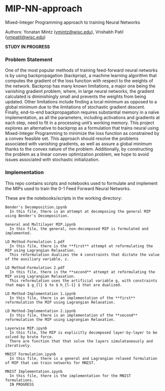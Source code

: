 # MIP-NN-approach
Mixed-Integer Programming approach to training Neural Networks

Authors: Yonatan Mintz (ymintz@wisc.edu), Vrishabh Patil (vmpatil@wisc.edu)

**STUDY IN PROGRESS**

### Problem Statement ###

  One of the most popular methods of training feed-forward neural networks is by using backpropagation (backprop), a machine learning algorithm that computes the gradient of the loss function with respect to the weights of the network. Backprop has many known limitations, a major one being the vanishing gradient problem, where, in large neural networks, the gradient calculated is diminishingly small and prevents the weights from being updated. Other limitations include finding a local minimum as opposed to a global minimum due to the limitations of stochastic gradient descent. Finally, end-to-end backpropagation requires substantial memory in a naïve implementation, as all the parameters, including activations and gradients at each step, need to fit in a processing unit’s working memory. This project explores an alternative to backprop as a formulation that trains neural using Mixed-Integer Programming to minimize the loss function as constrained by a convex feasible set. This approach should resolve the problems associated with vanishing gradients, as well as assure a global minimum thanks to the convex nature of the problem. Additionally, by constructing the problem as a linear convex optimization problem, we hope to avoid issues associated with stochastic initialization.

### Implementation

This repo contains scripts and notebooks used to formulate and implement the MIPs used to train the 0-1 Feed Forward Neural Networks.

These are the notebooks/scripts in the working directory:

```
Bender's Decomposition.ipynb
  In this file, there is an attempt at decomposing the general MIP using Bender's Decomposition.

General and Multilayer MIP.ipynb
  In this file, the general, non-decomposed MIP is formulated and implemented.

LD Method-Formulation 1.pdf
  In this file, there is the **first** attempt at reformulating the MIP using Lagrangian Relaxation.
  This reformulation dualizes the 4 constraints that dictate the value of the auxiliary variable, z.
  
LD Method-Formulation 2.pdf
  In this file, there is the **second** attempt at reformulating the MIP using Lagrangian Relaxation.
  This reformulation uses the artificial variable g, with constraints that maps $ g_{l} $ to $ h_{l-1} $ that are dualized.
  
LD Method-Implementation 1.ipynb
  In this file, there is an implementation of the **first** reformulation the MIP using Lagrangian Relaxation.
  
LD Method-Implementation 2.ipynb
  In this file, there is an implementation of the **second** reformulation the MIP using Lagrangian Relaxation.  

Layerwise MIP.ipynb
  In this file, the MIP is explicitly decomposed layer-by-layer to be solved by brute force.
  There are function that that solve the layers simulataneously and iteratively.
  
MNIST Formulation.ipynb
  In this file, there is a general and Lagrangian relaxed formulation of MIP that can train networks for MNIST.
  
MNIST Implementation.ipynb
  In this file, there is the implementation for the MNIST formulations.
  IN PROGRESS

```
